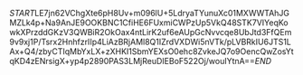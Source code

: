 $START$LE7jn62VChgXte6pH8Uv+m096lU+5LdryaTYunuXc01MXWWTAhJGMZLk4p+Na9AnJE9OOKBNC1CfiHE6FUxmiCWPzUp5VkQ48STK7VIYeqKowkXPrzddGKzV3QWBiR2OkOax4ntLirK2uf6eAUpGcNvvcqe8UbJtd3FfQEm9v9xj1P/Tsrx2HnhfzrIIp4LiAzBRjAMl8Q1IZrdVXDWi5nVTk/pLVBRkIU6JTS1LAx+Q4/zbyCTIqMbYxLX+zXHKI1SbmYEXsO0ehc8ZvkeJQ7o9OencQwZosYtqKD4zENrsigX+yp4p2890PAS3LMjReuDIEBoF522Oj/wouIYtnA==$END$
